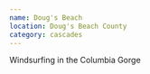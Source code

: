 ```yaml
---
name: Doug's Beach
location: Doug's Beach County
category: cascades
---
```


Windsurfing in the Columbia Gorge
